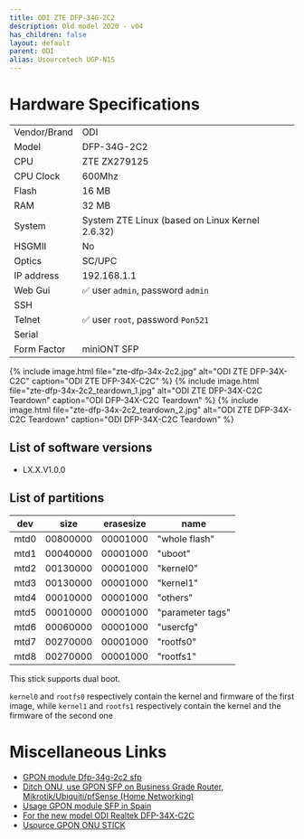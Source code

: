 ```yaml
---
title: ODI ZTE DFP-34G-2C2
description: Old model 2020 - v04
has_children: false
layout: default
parent: ODI
alias: Usourcetech UGP-N1S
---
```


# Hardware Specifications

|              |                                                 |
| ------------ | ----------------------------------------------- |
| Vendor/Brand | ODI                                             |
| Model        | DFP-34G-2C2                                     |
| CPU          | ZTE ZX279125                                    |
| CPU Clock    | 600Mhz                                          |
| Flash        | 16 MB                                           |
| RAM          | 32 MB                                           |
| System       | System ZTE Linux (based on Linux Kernel 2.6.32) |
| HSGMII       | No                                              |
| Optics       | SC/UPC                                          |
| IP address   | 192.168.1.1                                     |
| Web Gui      | ✅ user `admin`, password `admin`               |
| SSH          |                                                 |
| Telnet       | ✅ user `root`, password `Pon521`               |
| Serial       |                                                 |
| Form Factor  | miniONT SFP                                     |


{% include image.html file="zte-dfp-34x-2c2.jpg" alt="ODI ZTE DFP-34X-C2C" caption="ODI ZTE DFP-34X-C2C" %}
{% include image.html file="zte-dfp-34x-2c2_teardown_1.jpg" alt="ODI ZTE DFP-34X-C2C Teardown" caption="ODI DFP-34X-C2C Teardown" %}
{% include image.html file="zte-dfp-34x-2c2_teardown_2.jpg" alt="ODI ZTE DFP-34X-C2C Teardown" caption="ODI DFP-34X-C2C Teardown" %}

## List of software versions
- LX.X.V1.0.0

## List of partitions
 
| dev   | size     | erasesize | name            |
| ----- | -------- | --------- | --------------- |
| mtd0  | 00800000 | 00001000  | "whole flash"   |
| mtd1  | 00040000 | 00001000  | "uboot"         |
| mtd2  | 00130000 | 00001000  | "kernel0"       |
| mtd3  | 00130000 | 00001000  | "kernel1"       |
| mtd4  | 00010000 | 00001000  | "others"        |
| mtd5  | 00010000 | 00001000  | "parameter tags" |
| mtd6  | 00060000 | 00001000  | "usercfg"       |
| mtd7  | 00270000 | 00001000  | "rootfs0"       |
| mtd8  | 00270000 | 00001000  | "rootfs1"       |


This stick supports dual boot. 

`kernel0` and `rootfs0` respectively contain the kernel and firmware of the first image, while `kernel1` and `rootfs1` respectively contain the kernel and the firmware of the second one

# Miscellaneous Links

- [GPON module Dfp-34g-2c2 sfp](https://forum.openwrt.org/t/gpon-module-dfp-34g-2c2-sfp/51641)
- [Ditch ONU, use GPON SFP on Business Grade Router, Mikrotik/Ubiquiti/pfSense (Home Networking)](https://forum.lowyat.net/topic/4925452)
- [Usage GPON module SFP in Spain](https://forum.mikrotik.com/viewtopic.php?t=116364&start=300)
- [For the new model ODI Realtek DFP-34X-C2C](/ont-odi-realtek-dfp-34x-2c2)
- [Usource GPON ONU STICK](https://www.usourcetech.com/web/userfiles/download/GPONSTICKSFPCLASSB-2B_Rev01.pdf)

